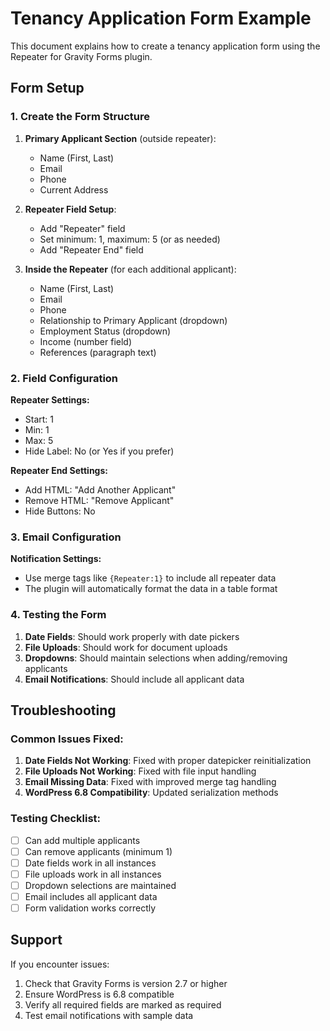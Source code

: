 # Tenancy Application Form Example

This document explains how to create a tenancy application form using the Repeater for Gravity Forms plugin.

## Form Setup

### 1. Create the Form Structure

1. **Primary Applicant Section** (outside repeater):
   - Name (First, Last)
   - Email
   - Phone
   - Current Address

2. **Repeater Field Setup**:
   - Add "Repeater" field
   - Set minimum: 1, maximum: 5 (or as needed)
   - Add "Repeater End" field

3. **Inside the Repeater** (for each additional applicant):
   - Name (First, Last)
   - Email
   - Phone
   - Relationship to Primary Applicant (dropdown)
   - Employment Status (dropdown)
   - Income (number field)
   - References (paragraph text)

### 2. Field Configuration

**Repeater Settings:**
- Start: 1
- Min: 1
- Max: 5
- Hide Label: No (or Yes if you prefer)

**Repeater End Settings:**
- Add HTML: "Add Another Applicant"
- Remove HTML: "Remove Applicant"
- Hide Buttons: No

### 3. Email Configuration

**Notification Settings:**
- Use merge tags like `{Repeater:1}` to include all repeater data
- The plugin will automatically format the data in a table format

### 4. Testing the Form

1. **Date Fields**: Should work properly with date pickers
2. **File Uploads**: Should work for document uploads
3. **Dropdowns**: Should maintain selections when adding/removing applicants
4. **Email Notifications**: Should include all applicant data

## Troubleshooting

### Common Issues Fixed:

1. **Date Fields Not Working**: Fixed with proper datepicker reinitialization
2. **File Uploads Not Working**: Fixed with file input handling
3. **Email Missing Data**: Fixed with improved merge tag handling
4. **WordPress 6.8 Compatibility**: Updated serialization methods

### Testing Checklist:

- [ ] Can add multiple applicants
- [ ] Can remove applicants (minimum 1)
- [ ] Date fields work in all instances
- [ ] File uploads work in all instances
- [ ] Dropdown selections are maintained
- [ ] Email includes all applicant data
- [ ] Form validation works correctly

## Support

If you encounter issues:
1. Check that Gravity Forms is version 2.7 or higher
2. Ensure WordPress is 6.8 compatible
3. Verify all required fields are marked as required
4. Test email notifications with sample data
